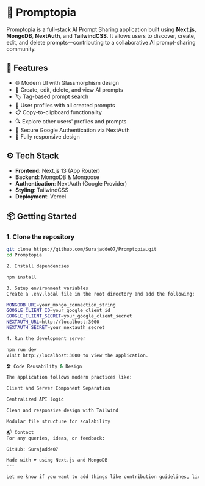 # 🧠 Promptopia

Promptopia is a full-stack AI Prompt Sharing application built using **Next.js**, **MongoDB**, **NextAuth**, and **TailwindCSS**. It allows users to discover, create, edit, and delete prompts—contributing to a collaborative AI prompt-sharing community.

## 🚀 Features

- 🌐 Modern UI with Glassmorphism design
- 🧾 Create, edit, delete, and view AI prompts
- 🏷️ Tag-based prompt search
- 👤 User profiles with all created prompts
- 📋 Copy-to-clipboard functionality
- 🔍 Explore other users' profiles and prompts
- 🔐 Secure Google Authentication via NextAuth
- 📱 Fully responsive design

## ⚙️ Tech Stack

- **Frontend**: Next.js 13 (App Router)
- **Backend**: MongoDB & Mongoose
- **Authentication**: NextAuth (Google Provider)
- **Styling**: TailwindCSS
- **Deployment**: Vercel

## 📦 Getting Started

### 1. Clone the repository

```bash
git clone https://github.com/Surajadde07/Promptopia.git
cd Promptopia

2. Install dependencies

npm install

3. Setup environment variables
Create a .env.local file in the root directory and add the following:

MONGODB_URI=your_mongo_connection_string
GOOGLE_CLIENT_ID=your_google_client_id
GOOGLE_CLIENT_SECRET=your_google_client_secret
NEXTAUTH_URL=http://localhost:3000
NEXTAUTH_SECRET=your_nextauth_secret

4. Run the development server

npm run dev
Visit http://localhost:3000 to view the application.

🛠 Code Reusability & Design

The application follows modern practices like:

Client and Server Component Separation

Centralized API logic

Clean and responsive design with Tailwind

Modular file structure for scalability

📬 Contact
For any queries, ideas, or feedback:

GitHub: Surajadde07

Made with ❤️ using Next.js and MongoDB
---

Let me know if you want to add things like contribution guidelines, license, or a changelog section too!